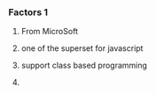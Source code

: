 ### Factors 1

1. From MicroSoft

2. one of the superset for javascript

3. support class based programming
4. 

